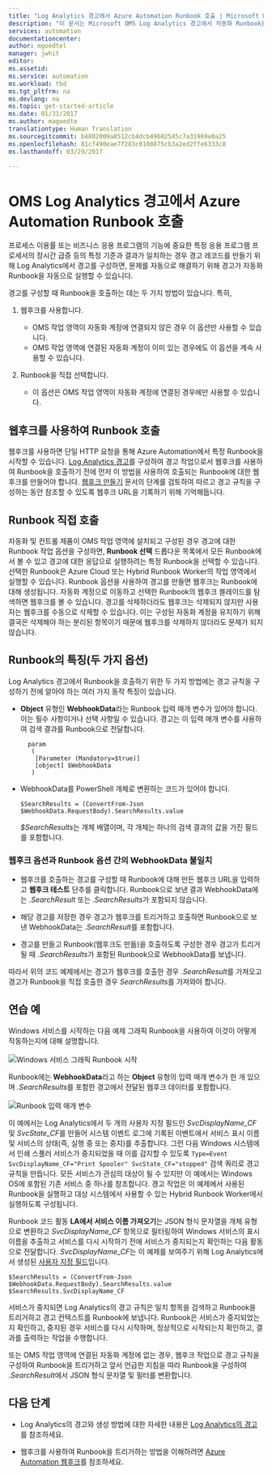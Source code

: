 ```yaml
---
title: "Log Analytics 경고에서 Azure Automation Runbook 호출 | Microsoft Docs"
description: "이 문서는 Microsoft OMS Log Analytics 경고에서 자동화 Runbook을 호출하는 방법에 대한 개요를 제공합니다."
services: automation
documentationcenter: 
author: mgoedtel
manager: jwhit
editor: 
ms.assetid: 
ms.service: automation
ms.workload: tbd
ms.tgt_pltfrm: na
ms.devlang: na
ms.topic: get-started-article
ms.date: 01/31/2017
ms.author: magoedte
translationtype: Human Translation
ms.sourcegitcommit: b4802009a8512cb4dcb49602545c7a31969e0a25
ms.openlocfilehash: 81cf490eae7f283c0180875cb3a2ed2ffe6333c8
ms.lasthandoff: 03/29/2017

---
```


# <a name="calling-an-azure-automation-runbook-from-an-oms-log-analytics-alert"></a>OMS Log Analytics 경고에서 Azure Automation Runbook 호출

프로세스 이용률 또는 비즈니스 응용 프로그램의 기능에 중요한 특정 응용 프로그램 프로세서의 장시간 급증 등의 특정 기준과 결과가 일치하는 경우 경고 레코드를 만들기 위해 Log Analytics에서 경고를 구성하면, 문제를 자동으로 해결하기 위해 경고가 자동화 Runbook을 자동으로 실행할 수 있습니다.  

경고를 구성할 때 Runbook을 호출하는 데는 두 가지 방법이 있습니다.  특히,

1. 웹후크를 사용합니다.
   * OMS 작업 영역이 자동화 계정에 연결되지 않은 경우 이 옵션만 사용할 수 있습니다.
   * OMS 작업 영역에 연결된 자동화 계정이 이미 있는 경우에도 이 옵션을 계속 사용할 수 있습니다.  

2. Runbook을 직접 선택합니다.
   * 이 옵션은 OMS 작업 영역이 자동화 계정에 연결된 경우에만 사용할 수 있습니다.  

## <a name="calling-a-runbook-using-a-webhook"></a>웹후크를 사용하여 Runbook 호출

웹후크를 사용하면 단일 HTTP 요청을 통해 Azure Automation에서 특정 Runbook을 시작할 수 있습니다.  [Log Analytics 경고](../log-analytics/log-analytics-alerts.md#alert-rules)를 구성하여 경고 작업으로서 웹후크를 사용하여 Runbook을 호출하기 전에 먼저 이 방법을 사용하여 호출되는 Runbook에 대한 웹후크를 만들어야 합니다.  [웹후크 만들기](automation-webhooks.md#creating-a-webhook) 문서의 단계를 검토하여 따르고 경고 규칙을 구성하는 동안 참조할 수 있도록 웹후크 URL을 기록하기 위해 기억해둡니다.   

## <a name="calling-a-runbook-directly"></a>Runbook 직접 호출

자동화 및 컨트롤 제품이 OMS 작업 영역에 설치되고 구성된 경우 경고에 대한 Runbook 작업 옵션을 구성하면, **Runbook 선택** 드롭다운 목록에서 모든 Runbook에서 볼 수 있고 경고에 대한 응답으로 실행하려는 특정 Runbook을 선택할 수 있습니다.  선택한 Runbook은 Azure Cloud 또는 Hybrid Runbook Worker의 작업 영역에서 실행할 수 있습니다.  Runbook 옵션을 사용하여 경고를 만들면 웹후크는 Runbook에 대해 생성됩니다.  자동화 계정으로 이동하고 선택한 Runbook의 웹후크 블레이드를 탐색하면 웹후크를 볼 수 있습니다.  경고를 삭제하더라도 웹후크는 삭제되지 않지만 사용자는 웹후크를 수동으로 삭제할 수 있습니다.  이는 구성된 자동화 계정을 유지하기 위해 결국은 삭제해야 하는 분리된 항목이기 때문에 웹후크를 삭제하지 않더라도 문제가 되지 않습니다.  

## <a name="characteristics-of-a-runbook-for-both-options"></a>Runbook의 특징(두 가지 옵션)

Log Analytics 경고에서 Runbook을 호출하기 위한 두 가지 방법에는 경고 규칙을 구성하기 전에 알아야 하는 여러 가지 동작 특징이 있습니다.  

* **Object** 유형인 **WebhookData**라는 Runbook 입력 매개 변수가 있어야 합니다.  이는 필수 사항이거나 선택 사항일 수 있습니다.  경고는 이 입력 매개 변수를 사용하여 검색 결과를 Runbook으로 전달합니다.

        param  
         (  
          [Parameter (Mandatory=$true)]  
          [object] $WebhookData  
         )

*  WebhookData를 PowerShell 개체로 변환하는 코드가 있어야 합니다.

    `$SearchResults = (ConvertFrom-Json $WebhookData.RequestBody).SearchResults.value`

    *$SearchResults*는 개체 배열이며, 각 개체는 하나의 검색 결과의 값을 가진 필드를 포함합니다.

### <a name="webhookdata-inconsistencies-between-the-webhook-option-and-runbook-option"></a>웹후크 옵션과 Runbook 옵션 간의 WebhookData 불일치

* 웹후크를 호출하는 경고를 구성할 때 Runbook에 대해 만든 웹후크 URL을 입력하고 **웹후크 테스트** 단추를 클릭합니다.  Runbook으로 보낸 결과 WebhookData에는 *.SearchResult* 또는 *.SearchResults*가 포함되지 않습니다.

*  해당 경고를 저장한 경우 경고가 웹후크를 트리거하고 호출하면 Runbook으로 보낸 WebhookData는 *.SearchResult*를 포함합니다.
* 경고를 만들고 Runbook(웹후크도 만듦)을 호출하도록 구성한 경우 경고가 트리거될 때 *.SearchResults*가 포함된 Runbook으로 WebhookData를 보냅니다.

따라서 위의 코드 예제에서는 경고가 웹후크를 호출한 경우 *.SearchResult*를 가져오고 경고가 Runbook을 직접 호출한 경우 *SearchResults*를 가져와야 합니다.

## <a name="example-walkthrough"></a>연습 예

Windows 서비스를 시작하는 다음 예제 그래픽 Runbook을 사용하여 이것이 어떻게 작동하는지에 대해 설명합니다.<br><br> ![Windows 서비스 그래픽 Runbook 시작](media/automation-invoke-runbook-from-omsla-alert/automation-runbook-restartservice.png)<br>

Runbook에는 **WebhookData**라고 하는 **Object** 유형의 입력 매개 변수가 한 개 있으며 *.SearchResults*를 포함한 경고에서 전달된 웹후크 데이터를 포함합니다.<br><br> ![Runbook 입력 매개 변수](media/automation-invoke-runbook-from-omsla-alert/automation-runbook-restartservice-inputparameter.png)<br>

이 예에서는 Log Analytics에서 두 개의 사용자 지정 필드인 *SvcDisplayName_CF* 및 *SvcState_CF*를 만들어 시스템 이벤트 로그에 기록된 이벤트에서 서비스 표시 이름 및 서비스의 상태(즉, 실행 중 또는 중지)를 추출합니다.  그런 다음 Windows 시스템에서 인쇄 스풀러 서비스가 중지되었을 때 이를 감지할 수 있도록 `Type=Event SvcDisplayName_CF="Print Spooler" SvcState_CF="stopped"` 검색 쿼리로 경고 규칙을 만듭니다.  모든 서비스가 관심의 대상이 될 수 있지만 이 예에서는 Windows OS에 포함된 기존 서비스 중 하나를 참조합니다.  경고 작업은 이 예제에서 사용된 Runbook을 실행하고 대상 시스템에서 사용할 수 있는 Hybrid Runbook Worker에서 실행하도록 구성됩니다.   

Runbook 코드 활동 **LA에서 서비스 이름 가져오기**는 JSON 형식 문자열을 개체 유형으로 변환하고 *SvcDisplayName_CF* 항목으로 필터링하여 Windows 서비스의 표시 이름을 추출하고 서비스를 다시 시작하기 전에 서비스가 중지되는지 확인하는 다음 활동으로 전달합니다.  *SvcDisplayName_CF*는 이 예제를 보여주기 위해 Log Analytics에서 생성된 [사용자 지정 필드](../log-analytics/log-analytics-custom-fields.md)입니다.

    $SearchResults = (ConvertFrom-Json $WebhookData.RequestBody).SearchResults.value
    $SearchResults.SvcDisplayName_CF  

서비스가 중지되면 Log Analytics의 경고 규칙은 일치 항목을 검색하고 Runbook을 트리거하고 경고 컨텍스트를 Runbook에 보냅니다. Runbook은 서비스가 중지되었는지 확인하고, 중지된 경우 서비스를 다시 시작하며, 정상적으로 시작되는지 확인하고, 결과를 출력하는 작업을 수행합니다.     

또는 OMS 작업 영역에 연결된 자동화 계정에 없는 경우, 웹후크 작업으로 경고 규칙을 구성하여 Runbook을 트리거하고 앞서 언급한 지침을 따라 Runbook을 구성하여 *.SearchResult*에서 JSON 형식 문자열 및 필터를 변환합니다.    

## <a name="next-steps"></a>다음 단계

* Log Analytics의 경고와 생성 방법에 대한 자세한 내용은 [Log Analytics의 경고](../log-analytics/log-analytics-alerts.md)를 참조하세요.

* 웹후크를 사용하여 Runbook을 트리거하는 방법을 이해하려면 [Azure Automation 웹후크](automation-webhooks.md)를 참조하세요.

